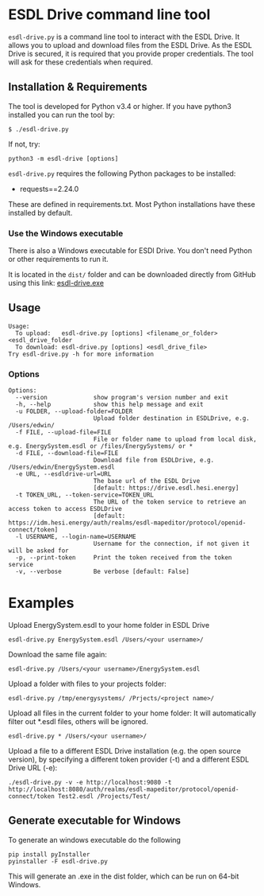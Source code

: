 # ESDL Drive command line tool
```esdl-drive.py``` is a command line tool to interact with the ESDL Drive. 
It allows you to upload and download files from the ESDL Drive. As the ESDL Drive
is secured, it is required that you provide proper credentials. The tool will ask 
for these credentials when required.

## Installation & Requirements
The tool is developed for Python v3.4 or higher. If you have python3 installed
you can run the tool by:

```$ ./esdl-drive.py```

If not, try:

```python3 -m esdl-drive [options]```

`esdl-drive.py` requires the following Python packages to be installed:
- requests==2.24.0

These are defined in requirements.txt. Most Python installations have these installed by default.

### Use the Windows executable
There is also a Windows executable for ESDl Drive. You don't need Python or other requirements to run it.

It is located in the `dist/` folder and can be downloaded directly from GitHub using this link: [esdl-drive.exe](https://raw.github.../../)


## Usage
```
Usage:                                                                        
  To upload:   esdl-drive.py [options] <filename_or_folder> <esdl_drive_folder
  To download: esdl-drive.py [options] <esdl_drive_file>                      
Try esdl-drive.py -h for more information                                     
```

### Options
```                                                                              
Options:                                                                      
  --version             show program's version number and exit                
  -h, --help            show this help message and exit                       
  -u FOLDER, --upload-folder=FOLDER                                           
                        Upload folder destination in ESDLDrive, e.g. /Users/edwin/                                         
  -f FILE, --upload-file=FILE                                                 
                        File or folder name to upload from local disk, e.g. EnergySystem.esdl or /files/EnergySystems/ or *       
  -d FILE, --download-file=FILE                                               
                        Download file from ESDLDrive, e.g. /Users/edwin/EnergySystem.esdl                        
  -e URL, --esdldrive-url=URL                                                 
                        The base url of the ESDL Drive 
                        [default: https://drive.esdl.hesi.energy]                       
  -t TOKEN_URL, --token-service=TOKEN_URL                                     
                        The URL of the token service to retrieve an access token to access ESDLDrive 
                        [default: https://idm.hesi.energy/auth/realms/esdl-mapeditor/protocol/openid-connect/token]              
  -l USERNAME, --login-name=USERNAME                                          
                        Username for the connection, if not given it will be asked for                                             
  -p, --print-token     Print the token received from the token service       
  -v, --verbose         Be verbose [default: False]                           
```

# Examples
Upload EnergySystem.esdl to your home folder in ESDL Drive
```
esdl-drive.py EnergySystem.esdl /Users/<your username>/
```

Download the same file again:
```
esdl-drive.py /Users/<your username>/EnergySystem.esdl
```

Upload a folder with files to your projects folder:
```
esdl-drive.py /tmp/energysystems/ /Prjects/<project name>/
```

Upload all files in the current folder to your home folder:
It will automatically filter out *.esdl files, others will be ignored.
```
esdl-drive.py * /Users/<your username>/
```

Upload a file to a different ESDL Drive installation (e.g. the open source version),
by specifying a different token provider (-t) and a different ESDL Drive URL (-e):
```
./esdl-drive.py -v -e http://localhost:9080 -t http://localhost:8080/auth/realms/esdl-mapeditor/protocol/openid-connect/token Test2.esdl /Projects/Test/
```

## Generate executable for Windows
To generate an windows executable do the following
```buildoutcfg
pip install pyInstaller
pyinstaller -F esdl-drive.py
```
This will generate an .exe in the dist folder, which can be run on 64-bit Windows.
